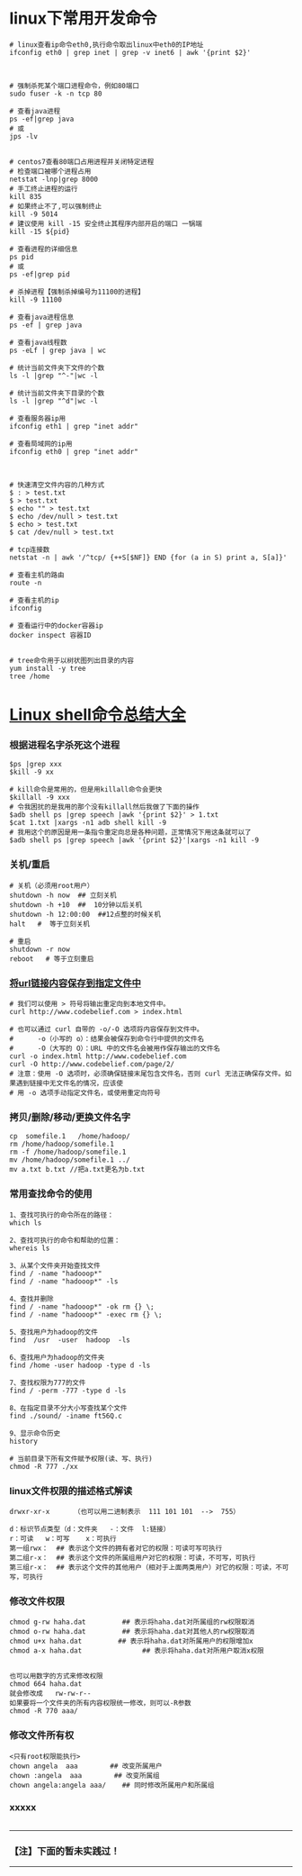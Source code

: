 # linux下常用开发命令

```shell script
# linux查看ip命令eth0,执行命令取出linux中eth0的IP地址
ifconfig eth0 | grep inet | grep -v inet6 | awk '{print $2}'



# 强制杀死某个端口进程命令，例如80端口
sudo fuser -k -n tcp 80

# 查看java进程
ps -ef|grep java
# 或 
jps -lv


# centos7查看80端口占用进程并关闭特定进程
# 检查端口被哪个进程占用
netstat -lnp|grep 8000
# 手工终止进程的运行
kill 835
# 如果终止不了,可以强制终止
kill -9 5014
# 建议使用 kill -15 安全终止其程序内部开启的端口 一锅端
kill -15 ${pid}

# 查看进程的详细信息
ps pid
# 或
ps -ef|grep pid

# 杀掉进程【强制杀掉编号为11100的进程】
kill -9 11100

# 查看java进程信息
ps -ef | grep java

# 查看java线程数
ps -eLf | grep java | wc

# 统计当前文件夹下文件的个数
ls -l |grep "^-"|wc -l

# 统计当前文件夹下目录的个数
ls -l |grep "^d"|wc -l

# 查看服务器ip用
ifconfig eth1 | grep "inet addr"

# 查看局域网的ip用
ifconfig eth0 | grep "inet addr"



# 快速清空文件内容的几种方式
$ : > test.txt
$ > test.txt
$ echo "" > test.txt
$ echo /dev/null > test.txt
$ echo > test.txt
$ cat /dev/null > test.txt

# tcp连接数
netstat -n | awk '/^tcp/ {++S[$NF]} END {for (a in S) print a, S[a]}'

# 查看主机的路由
route -n

# 查看主机的ip
ifconfig

# 查看运行中的docker容器ip
docker inspect 容器ID


# tree命令用于以树状图列出目录的内容
yum install -y tree
tree /home
```

# [Linux shell命令总结大全](https://mp.weixin.qq.com/s?__biz=MzAxMjEwMzQ5MA==&mid=2448889964&idx=2&sn=bb1e1cf991dce12150525f1d7b3044ef&chksm=8fb54241b8c2cb5721831d796a1e972fb244e601dcf89174f80ea18981c24a03c833027e7e38&mpshare=1&scene=1&srcid=&sharer_sharetime=1586146884542&sharer_shareid=936076bf8d5bee83e89fd7e769b5c6db&key=f4142cd677ed19471e7308476acfbde7d244f9a10cd949558602b1b3ea707eb042086e255ee3543f35cc399efa3f69d0eec9f56898d021874d600973dde1b72bb4ff7aa7a9513e9fb507f95ed212e164&ascene=1&uin=MTg4MzA0MzMxNA%3D%3D&devicetype=Windows+10&version=62080085&lang=zh_CN&exportkey=AWI2rsUZHHcIPA9azvsVolM%3D&pass_ticket=6XxCtCBQ4YOP1eqYY9X9QDENvxEDfDieTKNL5x0d9awIQdz0VACF11KkRoFNeZ0f)

### 根据进程名字杀死这个进程

```shell script
$ps |grep xxx
$kill -9 xx

# kill命令是常用的，但是用killall命令会更快
$killall -9 xxx
# 令我困扰的是我用的那个没有killall然后我做了下面的操作
$adb shell ps |grep speech |awk '{print $2}' > 1.txt
$cat 1.txt |xargs -n1 adb shell kill -9
# 我用这个的原因是用一条指令重定向总是各种问题，正常情况下用这条就可以了
$adb shell ps |grep speech |awk '{print $2}'|xargs -n1 kill -9
```

### 关机/重启

```shell script
# 关机（必须用root用户）
shutdown -h now  ## 立刻关机
shutdown -h +10  ##  10分钟以后关机
shutdown -h 12:00:00  ##12点整的时候关机
halt   #  等于立刻关机

# 重启
shutdown -r now
reboot   # 等于立刻重启
```

### [将url链接内容保存到指定文件中](https://www.jb51.net/article/118402.htm)

```shell
# 我们可以使用 > 符号将输出重定向到本地文件中。
curl http://www.codebelief.com > index.html

# 也可以通过 curl 自带的 -o/-O 选项将内容保存到文件中。
#      -o（小写的 o）：结果会被保存到命令行中提供的文件名
#      -O（大写的 O）：URL 中的文件名会被用作保存输出的文件名
curl -o index.html http://www.codebelief.com 
curl -O http://www.codebelief.com/page/2/
# 注意：使用 -O 选项时，必须确保链接末尾包含文件名，否则 curl 无法正确保存文件。如果遇到链接中无文件名的情况，应该使
# 用 -o 选项手动指定文件名，或使用重定向符号
```

### 拷贝/删除/移动/更换文件名字

```shell script
cp  somefile.1   /home/hadoop/
rm /home/hadoop/somefile.1
rm -f /home/hadoop/somefile.1
mv /home/hadoop/somefile.1 ../
mv a.txt b.txt //把a.txt更名为b.txt
```

### 常用查找命令的使用

```shell script
1、查找可执行的命令所在的路径：
which ls

2、查找可执行的命令和帮助的位置：
whereis ls

3、从某个文件夹开始查找文件
find / -name "hadooop*"
find / -name "hadooop*" -ls

4、查找并删除
find / -name "hadooop*" -ok rm {} \;
find / -name "hadooop*" -exec rm {} \;

5、查找用户为hadoop的文件
find  /usr  -user  hadoop  -ls

6、查找用户为hadoop的文件夹
find /home -user hadoop -type d -ls

7、查找权限为777的文件
find / -perm -777 -type d -ls

8、在指定目录不分大小写查找某个文件
find ./sound/ -iname ft56Q.c 

9、显示命令历史
history

# 当前目录下所有文件赋予权限(读、写、执行)
chmod -R 777 ./xx
```

### linux文件权限的描述格式解读

```shell script
drwxr-xr-x      （也可以用二进制表示  111 101 101  -->  755）

d：标识节点类型（d：文件夹   -：文件  l:链接）
r：可读   w：可写    x：可执行 
第一组rwx：  ## 表示这个文件的拥有者对它的权限：可读可写可执行
第二组r-x：  ## 表示这个文件的所属组用户对它的权限：可读，不可写，可执行
第三组r-x：  ## 表示这个文件的其他用户（相对于上面两类用户）对它的权限：可读，不可写，可执行
```

### 修改文件权限

```shell script
chmod g-rw haha.dat         ## 表示将haha.dat对所属组的rw权限取消
chmod o-rw haha.dat         ## 表示将haha.dat对其他人的rw权限取消
chmod u+x haha.dat         ## 表示将haha.dat对所属用户的权限增加x
chmod a-x haha.dat               ## 表示将haha.dat对所用户取消x权限


也可以用数字的方式来修改权限
chmod 664 haha.dat   
就会修改成   rw-rw-r--
如果要将一个文件夹的所有内容权限统一修改，则可以-R参数
chmod -R 770 aaa/
```

### 修改文件所有权

```shell script
<只有root权限能执行>
chown angela  aaa        ## 改变所属用户
chown :angela  aaa        ## 改变所属组
chown angela:angela aaa/    ## 同时修改所属用户和所属组
```

### xxxxx

```shell script

```

---------------------------------------------------------------------------

### 【注】下面的暂未实践过！

---------------------------------------------------------------------------
